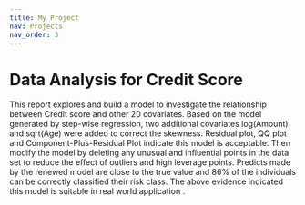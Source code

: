 ```yaml
---
title: My Project
nav: Projects
nav_order: 3
---
```


# Data Analysis for Credit Score  
This report explores and build a model to investigate the relationship between Credit score and other 20 covariates. Based on the model generated by step-wise regression, two additional covariates log(Amount) and sqrt(Age) were added to correct the skewness. Residual plot, QQ plot and Component-Plus-Residual Plot indicate this model is acceptable. Then modify the model by deleting any unusual and influential points in the data set to reduce the effect of outliers and high leverage points. Predicts made by the renewed model are close to the true value and 86% of the individuals can be correctly classified their risk class. The above evidence indicated this model is suitable in real world application .
